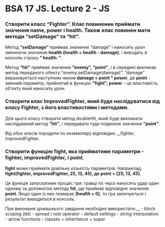 # BSA 17 JS. Lecture 2 - JS
### Створити класс “Fighter”. Клас повиненин приймати значення name, power і health. Також клас повинен мати методи “setDamage” та “hit”.

Метод __“setDamage”__ приймає значення “damage” і наносить урон змінюючи значення __health (health = health - damage)__, і виводить в консоль строку __“ health: ”__.

Метод __“hit”__ приймає значення __“enemy”, “point”__, і в середині викликає метод переданого обекту “enemy.setDamage(damage)”. “damage” вираховується наступним чином __damage = point * power__, де __point__ - змінний параметр, прийнятий в функцію __"fight", power__ - це властивість об'єкту який наносить урон.

### Створити клас ImprovedFighter, який буде наслідуватися від класу Fighter, з його властивостями і методами.

Для цього класу створити метод doubleHit, який буде викликати наслідуваний метод __“hit”__, і передавати туди подвоєне значення __“point”__.

Від обох класів породити по екземпляру відповідно __fighter, improvedFighter.

### Створити функцію fight, яка прийматиме параметри - fighter, improvedFighter, і point.

__fight__ може приймати довільну кількість параметрів. Наприклад, __fight(fighter, improvedFighter, 25, 13, 45), де point = [25, 13, 45]__.

Ця функція запускатиме процес гри: гравці по черзі наносять удар один одному за допомогою методу __hit__, що приймає відповідне значення __point__. Якщо один із них помирає __(health = 0)__, то гра закінчується і результат виводиться в консоль.

При виконанні домашнього завдання необхідно використати:__ - block scoping (let) - spread / rest operator - default settings - string interpolation - arrow functions - classes + inheritance + super
